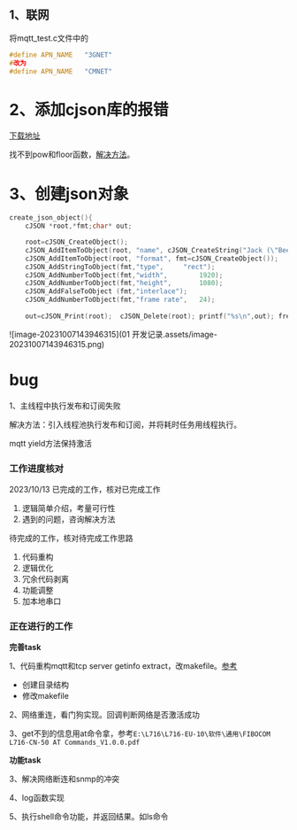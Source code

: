 ## 1、联网

将mqtt_test.c文件中的

```C
#define APN_NAME   "3GNET"
#改为
#define APN_NAME   "CMNET"
```

# 2、添加cjson库的报错

[下载地址](https://sourceforge.net/projects/cjson/)

找不到pow和floor函数，[解决方法](https://blog.csdn.net/loushuishizhong/article/details/96483208)。

# 3、创建json对象

```C
create_json_object(){
	cJSON *root,*fmt;char* out;

	root=cJSON_CreateObject();	
	cJSON_AddItemToObject(root, "name", cJSON_CreateString("Jack (\"Bee\") Nimble"));
	cJSON_AddItemToObject(root, "format", fmt=cJSON_CreateObject());
	cJSON_AddStringToObject(fmt,"type",		"rect");
	cJSON_AddNumberToObject(fmt,"width",		1920);
	cJSON_AddNumberToObject(fmt,"height",		1080);
	cJSON_AddFalseToObject (fmt,"interlace");
	cJSON_AddNumberToObject(fmt,"frame rate",	24);
	
	out=cJSON_Print(root);	cJSON_Delete(root);	printf("%s\n",out);	free(out);	/* Print to text, Delete the cJSON, print it, release the string. */
```

![image-20231007143946315](01 开发记录.assets/image-20231007143946315.png)



# bug

1、主线程中执行发布和订阅失败

解决方法：引入线程池执行发布和订阅，并将耗时任务用线程执行。

mqtt  yield方法保持激活

### 工作进度核对

2023/10/13 已完成的工作，核对已完成工作

1. 逻辑简单介绍，考量可行性
2. 遇到的问题，咨询解决方法

待完成的工作，核对待完成工作思路

1. 代码重构
2. 逻辑优化
3. 冗余代码剥离
4. 功能调整
5. 加本地串口

### 正在进行的工作

**完善task**

1、代码重构mqtt和tcp server getinfo extract，改makefile。[参考](https://gitlab.qiot.cn:8051/embed/simcom/a7608e/es5020)

- 创建目录结构
- 修改makefile

2、网络重连，看门狗实现。回调判断网络是否激活成功

3、get不到的信息用at命令拿，参考`E:\L716\L716-EU-10\软件\通用\FIBOCOM L716-CN-50 AT Commands_V1.0.0.pdf`

**功能task**

3、解决网络断连和snmp的冲突

4、log函数实现

5、执行shell命令功能，并返回结果。如ls命令



